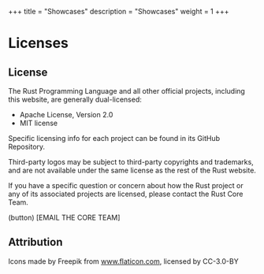+++
title = "Showcases"
description = "Showcases"
weight = 1
+++

# Licenses
## License
The Rust Programming Language and all other official projects, including this website, are generally dual-licensed:

- Apache License, Version 2.0
- MIT license

Specific licensing info for each project can be found in its GitHub Repository.

Third-party logos may be subject to third-party copyrights and trademarks, and are not available under the same license as the rest of the Rust website.

If you have a specific question or concern about how the Rust project or any of its associated projects are licensed, please contact the Rust Core Team.

(button) [EMAIL THE CORE TEAM]
## Attribution
Icons made by Freepik from www.flaticon.com, licensed by CC-3.0-BY